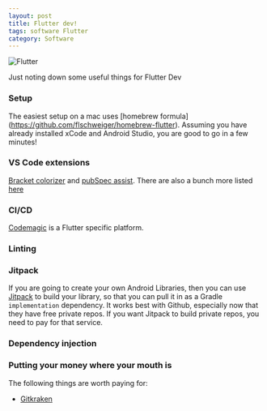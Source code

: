 ```yaml
---
layout: post
title: Flutter dev!
tags: software Flutter
category: Software
---
```

![Flutter](https://www.becompany.ch/blog/assets/2019-06-17-creating-flutter-rss-reader/android_ios.png)

Just noting down some useful things for Flutter Dev

### Setup

The easiest setup on a mac uses [homebrew formula] (https://github.com/flschweiger/homebrew-flutter). Assuming you have already installed xCode and Android Studio, you are good to go in a few minutes!

### VS Code extensions

[Bracket colorizer](https://marketplace.visualstudio.com/items?itemName=CoenraadS.bracket-pair-colorizer-2) and [pubSpec assist](https://marketplace.visualstudio.com/items?itemName=jeroen-meijer.pubspec-assist). There are also a bunch more listed [here](https://medium.com/flutter-community/must-have-vs-code-extensions-for-working-with-flutter-e31a421b9c68)

### CI/CD
[Codemagic](https://codemagic.io/start/) is a Flutter specific platform.

### Linting ###

### Jitpack ###
If you are going to create your own Android Libraries, then you can use [Jitpack](https://jitpack.io) to build your library, so that you can pull it in as a Gradle ``implementation`` dependency. It works best with Github, especially now that they have free private repos. If you want Jitpack to build private repos, you need to pay for that service.

### Dependency injection ###


### Putting your money where your mouth is ###
The following things are worth paying for:
* [Gitkraken](https://www.gitkraken.com/)